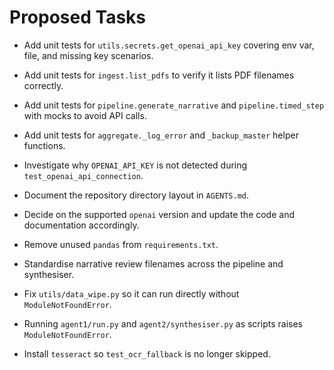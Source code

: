 # Proposed Tasks

- Add unit tests for `utils.secrets.get_openai_api_key` covering env var, file, and missing key scenarios.
- Add unit tests for `ingest.list_pdfs` to verify it lists PDF filenames correctly.
- Add unit tests for `pipeline.generate_narrative` and `pipeline.timed_step` with mocks to avoid API calls.
- Add unit tests for `aggregate._log_error` and `_backup_master` helper functions.



- Investigate why `OPENAI_API_KEY` is not detected during `test_openai_api_connection`.
- Document the repository directory layout in `AGENTS.md`.
- Decide on the supported `openai` version and update the code and documentation accordingly.
- Remove unused `pandas` from `requirements.txt`.
- Standardise narrative review filenames across the pipeline and synthesiser.
- Fix `utils/data_wipe.py` so it can run directly without `ModuleNotFoundError`.
- Running `agent1/run.py` and `agent2/synthesiser.py` as scripts raises `ModuleNotFoundError`.
- Install `tesseract` so `test_ocr_fallback` is no longer skipped.

